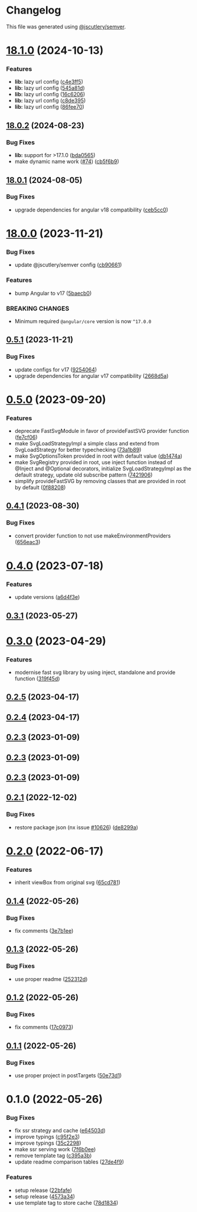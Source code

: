 # Changelog

This file was generated using [@jscutlery/semver](https://github.com/jscutlery/semver).

# [18.1.0](https://github.com/push-based/ngx-fast-svg/compare/ngx-fast-lib-18.0.2...ngx-fast-lib-18.1.0) (2024-10-13)


### Features

* **lib:** lazy url config ([c4e3ff5](https://github.com/push-based/ngx-fast-svg/commit/c4e3ff5873ffc711362551437a4a3708a501883e))
* **lib:** lazy url config ([545a81d](https://github.com/push-based/ngx-fast-svg/commit/545a81d04a17d6fb53145c3f652bc2f4d32485ce))
* **lib:** lazy url config ([16c6206](https://github.com/push-based/ngx-fast-svg/commit/16c62061780f7830360143cdb52afa674d2f1743))
* **lib:** lazy url config ([c8de395](https://github.com/push-based/ngx-fast-svg/commit/c8de395f97df5533013e97c0be5bc678b1472098))
* **lib:** lazy url config ([86fee70](https://github.com/push-based/ngx-fast-svg/commit/86fee705ddb917898bcb92185456f4bbbc6215c7))



## [18.0.2](https://github.com/push-based/ngx-fast-svg/compare/ngx-fast-lib-18.0.1...ngx-fast-lib-18.0.2) (2024-08-23)


### Bug Fixes

* **lib:** support for >17.1.0 ([bda0565](https://github.com/push-based/ngx-fast-svg/commit/bda05659c44155ea6242f307a685d2ae8d36166f))
* make dynamic name work ([#74](https://github.com/push-based/ngx-fast-svg/issues/74)) ([cb5f6b9](https://github.com/push-based/ngx-fast-svg/commit/cb5f6b9e9e30d6055a9a0bab873cb468a8f97a26))



## [18.0.1](https://github.com/push-based/ngx-fast-svg/compare/ngx-fast-lib-18.0.0...ngx-fast-lib-18.0.1) (2024-08-05)


### Bug Fixes

* upgrade dependencies for angular v18 compatibility ([ceb5cc0](https://github.com/push-based/ngx-fast-svg/commit/ceb5cc08a99e0d0714d14086d6d3ce3559829a48))



# [18.0.0](https://github.com/push-based/ngx-fast-svg/compare/ngx-fast-lib-17.0.0...ngx-fast-lib-18.0.0) (2023-11-21)


### Bug Fixes

* update @jscutlery/semver config ([cb90661](https://github.com/push-based/ngx-fast-svg/commit/cb90661933b38fa0b90fe1bf4bdfefd3f0d236b6))


### Features

* bump Angular to v17 ([5baecb0](https://github.com/push-based/ngx-fast-svg/commit/5baecb0b683e2ab2e90928ac42afb31c69af902b))


### BREAKING CHANGES

* Minimum required `@angular/core` version is now `^17.0.0`



## [0.5.1](https://github.com/push-based/ngx-fast-svg/compare/ngx-fast-lib-0.5.0...ngx-fast-lib-0.5.1) (2023-11-21)


### Bug Fixes

* update configs for v17 ([9254064](https://github.com/push-based/ngx-fast-svg/commit/9254064470daff5b93dbd829f126013b8ec370cd))
* upgrade dependencies for angular v17 compatibility ([2668d5a](https://github.com/push-based/ngx-fast-svg/commit/2668d5aaf742a53e4f6ced9ae1ce0f6f2ca4b505))



# [0.5.0](https://github.com/push-based/ngx-fast-svg/compare/ngx-fast-lib-0.4.1...ngx-fast-lib-0.5.0) (2023-09-20)


### Features

* deprecate FastSvgModule in favor of provideFastSVG provider function ([fe7cf06](https://github.com/push-based/ngx-fast-svg/commit/fe7cf06fac771a3a723a912f86c90359eed33a92))
* make SvgLoadStrategyImpl a simple class and extend from SvgLoadStrategy for better typechecking ([73a1b89](https://github.com/push-based/ngx-fast-svg/commit/73a1b891adda9b4435aa1e3f2c3054d0c6580985))
* make SvgOptionsToken provided in root with default value ([db1474a](https://github.com/push-based/ngx-fast-svg/commit/db1474addc557b4fc78f598beeb9455b9d6d36b5))
* make SvgRegistry provided in root, use inject function instead of @Inject and @Optional decorators, initialize SvgLoadStrategyImpl as the default strategy, update old subscribe pattern ([7421906](https://github.com/push-based/ngx-fast-svg/commit/7421906ffbe838de0f187b6922fe1676a0faa457))
* simplify provideFastSVG by removing classes that are provided in root by default ([0f88208](https://github.com/push-based/ngx-fast-svg/commit/0f882084a0d8a674f825836b9766144eb6e288ba))



## [0.4.1](https://github.com/push-based/ngx-fast-svg/compare/ngx-fast-lib-0.4.0...ngx-fast-lib-0.4.1) (2023-08-30)


### Bug Fixes

* convert provider function to not use makeEnvironmentProviders ([656eac3](https://github.com/push-based/ngx-fast-svg/commit/656eac3ffab669d479f47b21e2a7138a1bd7df15))



# [0.4.0](https://github.com/push-based/ngx-fast-svg/compare/ngx-fast-lib-0.3.1...ngx-fast-lib-0.4.0) (2023-07-18)


### Features

* update versions ([a6d4f3e](https://github.com/push-based/ngx-fast-svg/commit/a6d4f3e179f8e211fbaebd7e3efee18aa59b048e))



## [0.3.1](https://github.com/push-based/ngx-fast-svg/compare/ngx-fast-lib-0.3.0...ngx-fast-lib-0.3.1) (2023-05-27)



# [0.3.0](https://github.com/push-based/ngx-fast-svg/compare/ngx-fast-lib-0.2.5...ngx-fast-lib-0.3.0) (2023-04-29)


### Features

* modernise fast svg library by using inject, standalone and provide function ([319f45d](https://github.com/push-based/ngx-fast-svg/commit/319f45dd8a5dac255e4825b62b2b5a1f6b5e22d1))



## [0.2.5](https://github.com/push-based/ngx-fast-svg/compare/ngx-fast-lib-0.2.4...ngx-fast-lib-0.2.5) (2023-04-17)



## [0.2.4](https://github.com/push-based/ngx-fast-svg/compare/ngx-fast-lib-0.2.3...ngx-fast-lib-0.2.4) (2023-04-17)



## [0.2.3](https://github.com/push-based/ngx-fast-svg/compare/ngx-fast-lib-0.2.2...ngx-fast-lib-0.2.3) (2023-01-09)



## [0.2.3](https://github.com/push-based/ngx-fast-svg/compare/ngx-fast-lib-0.2.2...ngx-fast-lib-0.2.3) (2023-01-09)



## [0.2.3](https://github.com/push-based/ngx-fast-svg/compare/ngx-fast-lib-0.2.2...ngx-fast-lib-0.2.3) (2023-01-09)



## [0.2.1](https://github.com/push-based/ngx-fast-svg/compare/ngx-fast-lib-0.2.0...ngx-fast-lib-0.2.1) (2022-12-02)


### Bug Fixes

* restore package json (nx issue [#10626](https://github.com/push-based/ngx-fast-svg/issues/10626)) ([de8299a](https://github.com/push-based/ngx-fast-svg/commit/de8299a8beccf167fc33c23b2c653f62fc48ea39))



# [0.2.0](https://github.com/push-based/ngx-fast-svg/compare/ngx-fast-lib-0.1.4...ngx-fast-lib-0.2.0) (2022-06-17)


### Features

* inherit viewBox from original svg ([65cd781](https://github.com/push-based/ngx-fast-svg/commit/65cd78117b456c0e95c31d620ce1c1c1b09b8eca))



## [0.1.4](https://github.com/push-based/ngx-fast-svg/compare/ngx-fast-lib-0.1.3...ngx-fast-lib-0.1.4) (2022-05-26)


### Bug Fixes

* fix comments ([3e7b1ee](https://github.com/push-based/ngx-fast-svg/commit/3e7b1ee8c26f0026e7e6ddb2f71be60e9f45888e))



## [0.1.3](https://github.com/push-based/ngx-fast-svg/compare/ngx-fast-lib-0.1.2...ngx-fast-lib-0.1.3) (2022-05-26)


### Bug Fixes

* use proper readme ([252312d](https://github.com/push-based/ngx-fast-svg/commit/252312d7e0d75741fa65454cbf890cfd771d5470))



## [0.1.2](https://github.com/push-based/ngx-fast-svg/compare/ngx-fast-lib-0.1.1...ngx-fast-lib-0.1.2) (2022-05-26)


### Bug Fixes

* fix comments ([17c0973](https://github.com/push-based/ngx-fast-svg/commit/17c09732bae85a734842456a118eb034829e1f46))



## [0.1.1](https://github.com/push-based/ngx-fast-svg/compare/ngx-fast-lib-0.1.0...ngx-fast-lib-0.1.1) (2022-05-26)


### Bug Fixes

* use proper project in postTargets ([50e73d1](https://github.com/push-based/ngx-fast-svg/commit/50e73d15a2ddf13cbfa21b1c43fac19be52b1917))



# 0.1.0 (2022-05-26)


### Bug Fixes

* fix ssr strategy and cache ([e64503d](https://github.com/push-based/ngx-fast-svg/commit/e64503d2906b798a9003e1394ce2da72996eaf15))
* improve typings ([c95f2e3](https://github.com/push-based/ngx-fast-svg/commit/c95f2e37f296d20e213a9c7b56a641d90c2fb457))
* improve typings ([35c2298](https://github.com/push-based/ngx-fast-svg/commit/35c2298c7f844f4d4f5a13d6d8a432987e123014))
* make ssr serving work ([7f6b0ee](https://github.com/push-based/ngx-fast-svg/commit/7f6b0ee4d2653ff83fbb54893341ee6466c464cf))
* remove template tag ([c395a3b](https://github.com/push-based/ngx-fast-svg/commit/c395a3b44bb5779a8473ce774e8d6c759b6d21ea))
* update readme comparison tables ([27de4f9](https://github.com/push-based/ngx-fast-svg/commit/27de4f9e010c11c01fcf628a57b8704394c48fad))


### Features

* setup release ([22bfafe](https://github.com/push-based/ngx-fast-svg/commit/22bfafe15850c8d1f0f932b60a33d4390dc60a9d))
* setup release ([4573a34](https://github.com/push-based/ngx-fast-svg/commit/4573a3440a9aa2ee0392be94409738ccb5db863b))
* use template tag to store cache ([78d1834](https://github.com/push-based/ngx-fast-svg/commit/78d1834d3932ec20fb92f0de9e4e59ffaf63d2b2))
